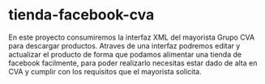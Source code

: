 # tienda-facebook-cva
En este proyecto consumiremos la interfaz XML del mayorista Grupo CVA para descargar productos. Atraves de una interfaz podremos editar y actualizar el producto de forma que podamos alimentar una tienda de facebook facilmente, para poder realizarlo necesitas estar dado de alta en CVA y cumplir con los requisitos que el mayorista solicita.
